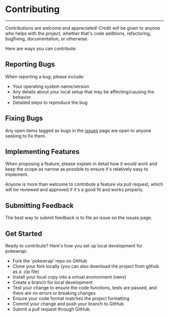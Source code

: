 # Contributing

---

Contributions are welcome and appreciated! Credit will be given to anyone who helps with the project, whether that's code additions, refactoring, bugfixing, documentation, or otherwise.

Here are ways you can contribute:

## Reporting Bugs

When reporting a bug, please include:

* Your operating system name/version
* Any details about your local setup that may be affecting/causing the behavior
* Detailed steps to reproduce the bug

## Fixing Bugs

Any open items tagged as bugs in the [issues](https://github.com/jasongarvin/pokewrap/issues) page are open to anyone seeking to fix them.

## Implementing Features

When proposing a feature, please explain in detail how it would work and keep the scope as narrow as possible to ensure it's relatively easy to implement.

Anyone is more than welcome to contribute a feature via pull request, which will be reviewed and approved if it's a good fit and works properly.

## Submitting Feedback

The best way to submit feedback is to file an issue on the issues page.

## Get Started

Ready to contribute? Here's how you set up local development for pokewrap:

* Fork the 'pokewrap' repo on GitHub
* Clone your fork locally (you can also download the project from github as a .zip file)
* Install your local copy into a virtual environment (venv)
* Create a branch for local development
* Test your change to ensure the code functions, tests are passed, and there are no errors or breaking changes
* Ensure your code format matches the project formatting
* Commit your change and push your branch to GitHub
* Submit a pull request through GitHub